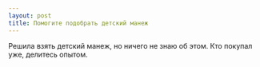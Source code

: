 ```yaml
---
layout: post 
title: Помогите подобрать детский манеж 
--- 
```

Решила взять детский манеж, но ничего не знаю об этом. Кто покупал уже, делитесь опытом.